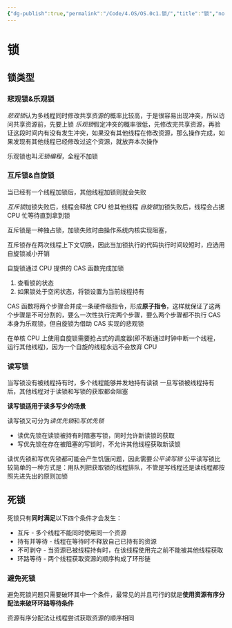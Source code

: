 ```yaml
---
{"dg-publish":true,"permalink":"/Code/4.OS/OS.0c1.锁/","title":"锁","noteIcon":""}
---
```



# 锁

## 锁类型

### 悲观锁&乐观锁

*悲观锁*认为多线程同时修改共享资源的概率比较高，于是很容易出现冲突，所以访问共享资源前，先要上锁
*乐观锁*假定冲突的概率很低，先修改完共享资源，再验证这段时间内有没有发生冲突，如果没有其他线程在修改资源，那么操作完成，如果发现有其他线程已经修改过这个资源，就放弃本次操作

乐观锁也叫*无锁编程*，全程不加锁

### 互斥锁&自旋锁

当已经有一个线程加锁后，其他线程加锁则就会失败

*互斥锁*加锁失败后，线程会释放 CPU 给其他线程
*自旋锁*加锁失败后，线程会占据 CPU 忙等待直到拿到锁

互斥锁是一种独占锁，加锁失败时由操作系统内核实现阻塞，

互斥锁存在两次线程上下文切换，因此当加锁执行的代码执行时间较短时，应选用自旋锁减小开销

自旋锁通过 CPU 提供的 CAS 函数完成加锁
1. 查看锁的状态
2. 如果锁处于空闲状态，将锁设置为当前线程持有

CAS 函数将两个步骤合并成一条硬件级指令，形成**原子指令**，这样就保证了这两个步骤是不可分割的，要么一次性执行完两个步骤，要么两个步骤都不执行
CAS 本身为乐观锁，但自旋锁为借助 CAS 实现的悲观锁


在单核 CPU 上使用自旋锁需要抢占式的调度器(即不断通过时钟中断一个线程，运行其他线程)，因为一个自旋的线程永远不会放弃 CPU

### 读写锁

当写锁没有被线程持有时，多个线程能够并发地持有读锁
一旦写锁被线程持有后，其他线程对于读锁和写锁的获取都会阻塞

**读写锁适用于读多写少的场景**

读写锁又可分为*读优先锁*和*写优先锁*
- 读优先锁在读锁被持有时阻塞写锁，同时允许新读锁的获取
- 写优先锁在存在被阻塞的写锁时，不允许其他线程获取新读锁

读优先锁和写优先锁都可能会产生饥饿问题，因此需要*公平读写锁*
公平读写锁比较简单的一种方式是：用队列把获取锁的线程排队，不管是写线程还是读线程都按照先进先出的原则加锁

## 死锁

死锁只有**同时满足**以下四个条件才会发生：
- 互斥 - 多个线程不能同时使用同一个资源
- 持有并等待 - 线程在等待时不释放自己已持有的资源
- 不可剥夺 - 当资源已被线程持有时，在该线程使用完之前不能被其他线程获取
- 环路等待 - 两个线程获取资源的顺序构成了环形链

### 避免死锁

避免死锁问题只需要破环其中一个条件，最常见的并且可行的就是**使用资源有序分配法来破环环路等待条件**

资源有序分配法让线程尝试获取资源的顺序相同
